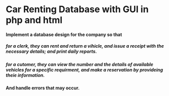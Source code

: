 # Car Renting Database with GUI in php and html

#### Implement a database design for the company so that
#####  for a clerk, they can rent and return a vihicle, and issue a receipt with the necessary details; and print daily reports.
#####  for a cutomer, they can view the number and the details of available vehicles for a specific requirment, and make a reservation by provideing theie information.
#### And handle errors that may occur.

